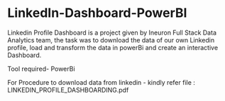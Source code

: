 # LinkedIn-Dashboard-PowerBI

Linkedin Profile Dashboard is a project given by Ineuron Full Stack Data Analytics team, the task was to download the data of our own Linkedin profile, load and transform the data in powerBi and create an interactive Dashboard.

Tool required- PowerBi

For Procedure to download data from linkedin - kindly refer file : LINKEDIN_PROFILE_DASHBOARDING.pdf
